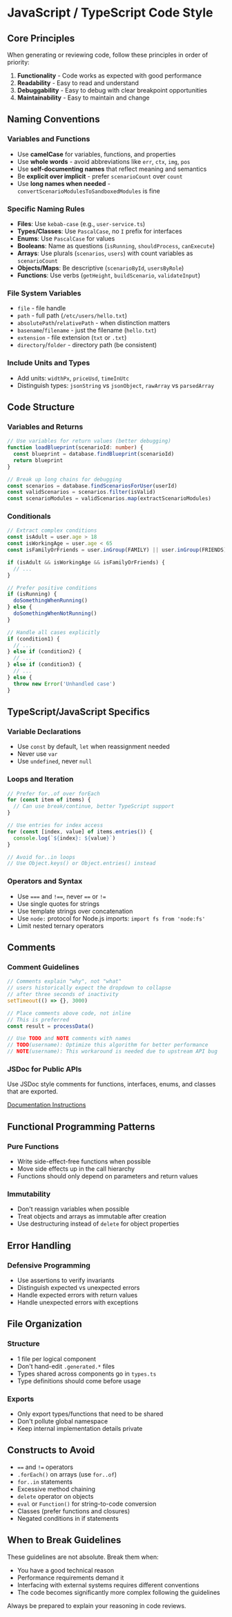 # JavaScript / TypeScript Code Style

## Core Principles

When generating or reviewing code, follow these principles in order of priority:
1. **Functionality** - Code works as expected with good performance
2. **Readability** - Easy to read and understand
3. **Debuggability** - Easy to debug with clear breakpoint opportunities
4. **Maintainability** - Easy to maintain and change

## Naming Conventions

### Variables and Functions
- Use **camelCase** for variables, functions, and properties
- Use **whole words** - avoid abbreviations like `err`, `ctx`, `img`, `pos`
- Use **self-documenting names** that reflect meaning and semantics
- Be **explicit over implicit** - prefer `scenarioCount` over `count`
- Use **long names when needed** - `convertScenarioModulesToSandboxedModules` is fine

### Specific Naming Rules
- **Files**: Use `kebab-case` (e.g., `user-service.ts`)
- **Types/Classes**: Use `PascalCase`, no `I` prefix for interfaces
- **Enums**: Use `PascalCase` for values
- **Booleans**: Name as questions (`isRunning`, `shouldProcess`, `canExecute`)
- **Arrays**: Use plurals (`scenarios`, `users`) with count variables as `scenarioCount`
- **Objects/Maps**: Be descriptive (`scenarioById`, `usersByRole`)
- **Functions**: Use verbs (`getHeight`, `buildScenario`, `validateInput`)

### File System Variables
- `file` - file handle
- `path` - full path (`/etc/users/hello.txt`)
- `absolutePath`/`relativePath` - when distinction matters
- `basename`/`filename` - just the filename (`hello.txt`)
- `extension` - file extension (`txt` or `.txt`)
- `directory`/`folder` - directory path (be consistent)

### Include Units and Types
- Add units: `widthPx`, `priceUsd`, `timeInUtc`
- Distinguish types: `jsonString` vs `jsonObject`, `rawArray` vs `parsedArray`

## Code Structure

### Variables and Returns
```typescript
// Use variables for return values (better debugging)
function loadBlueprint(scenarioId: number) {
  const blueprint = database.findBlueprint(scenarioId)
  return blueprint
}

// Break up long chains for debugging
const scenarios = database.findScenariosForUser(userId)
const validScenarios = scenarios.filter(isValid)
const scenarioModules = validScenarios.map(extractScenarioModules)
```

### Conditionals
```typescript
// Extract complex conditions
const isAdult = user.age > 18
const isWorkingAge = user.age < 65
const isFamilyOrFriends = user.inGroup(FAMILY) || user.inGroup(FRIENDS)

if (isAdult && isWorkingAge && isFamilyOrFriends) {
  // ...
}

// Prefer positive conditions
if (isRunning) {
  doSomethingWhenRunning()
} else {
  doSomethingWhenNotRunning()
}

// Handle all cases explicitly
if (condition1) {
  // ...
} else if (condition2) {
  // ...
} else if (condition3) {
  // ...
} else {
  throw new Error('Unhandled case')
}
```

## TypeScript/JavaScript Specifics

### Variable Declarations
- Use `const` by default, `let` when reassignment needed
- Never use `var`
- Use `undefined`, never `null`

### Loops and Iteration
```typescript
// Prefer for..of over forEach
for (const item of items) {
  // Can use break/continue, better TypeScript support
}

// Use entries for index access
for (const [index, value] of items.entries()) {
  console.log(`${index}: ${value}`)
}

// Avoid for..in loops
// Use Object.keys() or Object.entries() instead
```

### Operators and Syntax
- Use `===` and `!==`, never `==` or `!=`
- Use single quotes for strings
- Use template strings over concatenation
- Use `node:` protocol for Node.js imports: `import fs from 'node:fs'`
- Limit nested ternary operators

## Comments

### Comment Guidelines
```typescript
// Comments explain "why", not "what"
// users historically expect the dropdown to collapse
// after three seconds of inactivity
setTimeout(() => {}, 3000)

// Place comments above code, not inline
// This is preferred
const result = processData()

// Use TODO and NOTE comments with names
// TODO(username): Optimize this algorithm for better performance
// NOTE(username): This workaround is needed due to upstream API bug
```

### JSDoc for Public APIs
Use JSDoc style comments for functions, interfaces, enums, and classes that are exported.

[Documentation Instructions](documentation-instructions.md)

## Functional Programming Patterns

### Pure Functions
- Write side-effect-free functions when possible
- Move side effects up in the call hierarchy
- Functions should only depend on parameters and return values

### Immutability
- Don't reassign variables when possible
- Treat objects and arrays as immutable after creation
- Use destructuring instead of `delete` for object properties

## Error Handling

### Defensive Programming
- Use assertions to verify invariants
- Distinguish expected vs unexpected errors
- Handle expected errors with return values
- Handle unexpected errors with exceptions

## File Organization

### Structure
- 1 file per logical component
- Don't hand-edit `.generated.*` files
- Types shared across components go in `types.ts`
- Type definitions should come before usage

### Exports
- Only export types/functions that need to be shared
- Don't pollute global namespace
- Keep internal implementation details private

## Constructs to Avoid

- `==` and `!=` operators
- `.forEach()` on arrays (use `for..of`)
- `for..in` statements
- Excessive method chaining
- `delete` operator on objects
- `eval` or `Function()` for string-to-code conversion
- Classes (prefer functions and closures)
- Negated conditions in if statements

## When to Break Guidelines

These guidelines are not absolute. Break them when:
- You have a good technical reason
- Performance requirements demand it
- Interfacing with external systems requires different conventions
- The code becomes significantly more complex following the guidelines

Always be prepared to explain your reasoning in code reviews.